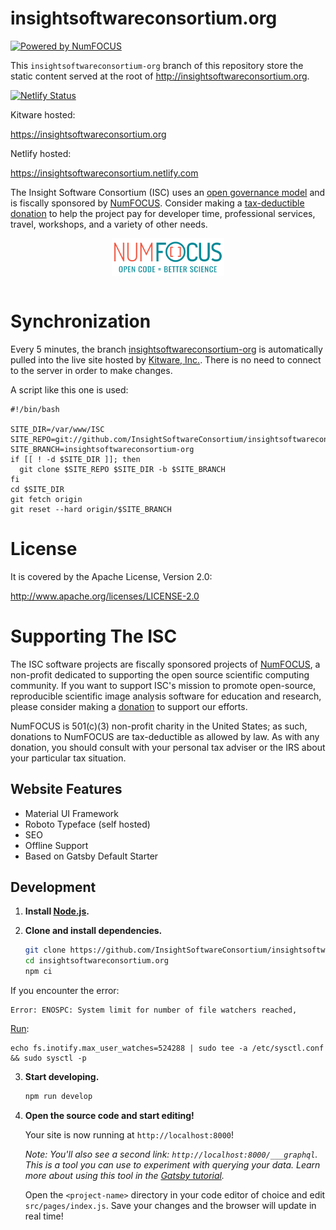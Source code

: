 # insightsoftwareconsortium.org

[![Powered by NumFOCUS](https://img.shields.io/badge/powered%20by-NumFOCUS-orange.svg?style=flat&colorA=E1523D&colorB=007D8A)](http://numfocus.org)

This ``insightsoftwareconsortium-org`` branch of this repository store the static content served at the root of http://insightsoftwareconsortium.org.

[![Netlify Status](https://api.netlify.com/api/v1/badges/eb97a4fa-5a24-41f7-995c-affeb811763c/deploy-status)](https://app.netlify.com/sites/insightsoftwareconsortium/deploys)

Kitware hosted:

  https://insightsoftwareconsortium.org

Netlify hosted:

  https://insightsoftwareconsortium.netlify.com


[//]: # (numfocus-fiscal-sponsor-attribution)

The Insight Software Consortium (ISC) uses an [open governance model](./GOVERNANCE.md)
and is fiscally sponsored by [NumFOCUS](https://numfocus.org/). Consider making a [tax-deductible donation](https://numfocus.org/donate-to-itk)
to help the project pay for developer time, professional services, travel,
workshops, and a variety of other needs.

<div align="center">
  <a href="https://numfocus.org/project/itk">
    <img height="60px"
         src="https://raw.githubusercontent.com/numfocus/templates/master/images/numfocus-logo.png"
         align="center">
  </a>
</div>
<br>

# Synchronization

Every 5 minutes, the branch [insightsoftwareconsortium-org](https://github.com/InsightSoftwareConsortium/insightsoftwareconsortium.org/tree/insightsoftwareconsortium-org) is automatically pulled into the live site hosted by [Kitware, Inc.](https://www.kitware.com). There is no need to connect to the server in order to make changes.

A script like this one is used:

```
#!/bin/bash

SITE_DIR=/var/www/ISC
SITE_REPO=git://github.com/InsightSoftwareConsortium/insightsoftwareconsortium.org.git
SITE_BRANCH=insightsoftwareconsortium-org
if [[ ! -d $SITE_DIR ]]; then
  git clone $SITE_REPO $SITE_DIR -b $SITE_BRANCH
fi
cd $SITE_DIR
git fetch origin
git reset --hard origin/$SITE_BRANCH
```

# License

It is covered by the Apache License, Version 2.0:

http://www.apache.org/licenses/LICENSE-2.0

# Supporting The ISC

The ISC software projects are fiscally sponsored projects of [NumFOCUS](https://numfocus.org/),
a non-profit dedicated to supporting the open source scientific computing
community. If you want to support ISC's mission to promote open-source,
reproducible scientific image analysis software for education and research,
please consider making a [donation](https://numfocus.org/donate-to-itk) to support our efforts.

NumFOCUS is 501(c)(3) non-profit charity in the United States; as such,
donations to NumFOCUS are tax-deductible as allowed by law. As with any
donation, you should consult with your personal tax adviser or the IRS about
your particular tax situation.

## Website Features

- Material UI Framework
- Roboto Typeface (self hosted)
- SEO
- Offline Support
- Based on Gatsby Default Starter

## Development

1. **Install [Node.js](https://nodejs.org/).**

2. **Clone and install dependencies.**

    ```sh
    git clone https://github.com/InsightSoftwareConsortium/insightsoftwareconsortium.org
    cd insightsoftwareconsortium.org
    npm ci
    ```

If you encounter the error:

```
Error: ENOSPC: System limit for number of file watchers reached,
```

[Run](https://github.com/gatsbyjs/gatsby/issues/11406):

```
echo fs.inotify.max_user_watches=524288 | sudo tee -a /etc/sysctl.conf && sudo sysctl -p
```

3.  **Start developing.**

    ```sh
    npm run develop
    ```

4.  **Open the source code and start editing!**

    Your site is now running at `http://localhost:8000`!

    _Note: You'll also see a second link: _`http://localhost:8000/___graphql`_. This is a tool you can use to experiment with querying your data. Learn more about using this tool in the [Gatsby tutorial](https://www.gatsbyjs.org/tutorial/part-five/#introducing-graphiql)._

    Open the `<project-name>` directory in your code editor of choice and edit `src/pages/index.js`. Save your changes and the browser will update in real time!
